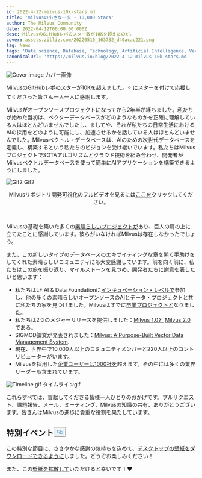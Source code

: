 ```yaml
---
id: 2022-4-12-milvus-10k-stars.md
title: 'milvusの小さな一歩 - 10,000 Stars'
author: The Milvus Community
date: 2022-04-12T00:00:00.000Z
desc: MilvusのGitHubレポのスター数が10Kを超えたのだ。
cover: assets.zilliz.com/20220516_163732_d40acac221.png
tag: News
tags: 'Data science, Database, Technology, Artificial Intelligence, Vector Management'
canonicalUrl: 'https://milvus.io/blog/2022-4-12-milvus-10k-stars.md'
---
```

<p>
  
   <span class="img-wrapper"> <img translate="no" src="https://assets.zilliz.com/20220516_163732_d40acac221.png" alt="Cover image" class="doc-image" id="cover-image" />
   </span> <span class="img-wrapper"> <span>カバー画像</span> </span></p>
<p><a href="https://github.com/milvus-io/milvus">MilvusのGitHubレポの</a>スターが10Kを超えました。⭐️ にスターを付けて応援してくださった皆さん一人一人に感謝します。</p>
<p>Milvusがオープンソースプロジェクトになってから2年半が経ちました。私たちが始めた当初は、ベクターデータベースがどのようなものかを正確に理解している人はほとんどいませんでしたし、ましてや、それが私たちの日常生活におけるAIの採用をどのように可能にし、加速させるかを話している人はほとんどいませんでした。Milvusベクトル・データベースは、AIのための次世代データベースを定義し、構築するという私たちのビジョンを受け継いでいます。私たちはMilvusプロジェクトでSOTAアルゴリズムとクラウド技術を組み合わせ、開発者がMilvusベクトルデータベースを使って簡単にAIアプリケーションを構築できるようにしました。</p>
<p>
  
   <span class="img-wrapper"> <img translate="no" src="https://assets.zilliz.com/Milvus_0_10000_d50a914332.gif" alt="Gif2" class="doc-image" id="gif2" />
   </span> <span class="img-wrapper"> <span>Gif2</span> </span></p>
<div align="center">Milvusリポジトリ開発可視化のフルビデオを見るには<a href="https://www.youtube.com/watch?v=zIAX_oPI2Jk&ab_channel=Milvus-VectorDatabase">ここを</a>クリックしてください。</div>
<p><br/></p>
<p>Milvusの基礎を築いた多くの<a href="https://github.com/milvus-io/milvus">素晴らしいプロジェクトが</a>あり、巨人の肩の上に立てたことに感謝しています。彼らがいなければMilvusは存在しなかったでしょう。</p>
<p>また、この新しいタイプのデータベースのエキサイティングな章を開く手助けをしてくれた素晴らしいコミュニティにも大変感謝しています。前を向く前に、私たちはこの旅を振り返り、マイルストーンを見つめ、開発者たちに謝意を表したいと思います：</p>
<ul>
<li>私たちはLF AI &amp; Data Foundationに<a href="https://lfaidata.foundation/blog/2020/04/02/milvus-joins-lf-ai-as-new-incubation-project/">インキュベーション・レベルで</a>参加し、他の多くの素晴らしいオープンソースのAIとデータ・プロジェクトと共に私たちの家を見つけました。Milvusはすでに<a href="https://lfaidata.foundation/blog/2021/06/23/lf-ai-data-foundation-announces-graduation-of-milvus-project/">卒業プロジェクトと</a>なりました。</li>
<li>私たちは2つのメジャーリリースを提供しました：<a href="https://milvus.io/docs/v1.0.0/announcement.md">Milvus 1.0と</a> <a href="https://milvus.io/docs/v2.0.x/comparison.md">Milvus 2.0</a>である。</li>
<li>SIGMOD論文が発表されました：<a href="https://dl.acm.org/doi/abs/10.1145/3448016.3457550">Milvus: A Purpose-Built Vector Data Management System</a>.</li>
<li>現在、世界中で10,000人以上のコミュニティメンバーと220人以上のコントリビューターがいます。</li>
<li>Milvusを採用した<a href="https://milvus.io/">企業ユーザーは1000社を</a>超えます。その中には多くの業界リーダーも含まれています。</li>
</ul>
<p>
  
   <span class="img-wrapper"> <img translate="no" src="https://assets.zilliz.com/Milvus_10000_star_timeline_3sec_de1a7c906a.gif" alt="Timeline gif" class="doc-image" id="timeline-gif" />
   </span> <span class="img-wrapper"> <span>タイムラインgif</span> </span></p>
<p>これらすべては、貢献してくださる皆様一人ひとりのおかげです。プルリクエスト、課題報告、メール、ミーティング、Milvusの知識の共有、ありがとうございます。皆さんはMilvusの進歩に貴重な役割を果たしています。</p>
<h2 id="Special-event" class="common-anchor-header">特別イベント<button data-href="#Special-event" class="anchor-icon" translate="no">
      <svg translate="no"
        aria-hidden="true"
        focusable="false"
        height="20"
        version="1.1"
        viewBox="0 0 16 16"
        width="16"
      >
        <path
          fill="#0092E4"
          fill-rule="evenodd"
          d="M4 9h1v1H4c-1.5 0-3-1.69-3-3.5S2.55 3 4 3h4c1.45 0 3 1.69 3 3.5 0 1.41-.91 2.72-2 3.25V8.59c.58-.45 1-1.27 1-2.09C10 5.22 8.98 4 8 4H4c-.98 0-2 1.22-2 2.5S3 9 4 9zm9-3h-1v1h1c1 0 2 1.22 2 2.5S13.98 12 13 12H9c-.98 0-2-1.22-2-2.5 0-.83.42-1.64 1-2.09V6.25c-1.09.53-2 1.84-2 3.25C6 11.31 7.55 13 9 13h4c1.45 0 3-1.69 3-3.5S14.5 6 13 6z"
        ></path>
      </svg>
    </button></h2><p>この特別な節目に、ささやかな感謝の気持ちを込めて、<a href="https://assets.zilliz.com/10_K_stars_2b2e0e0b36.png">デスクトップの壁紙をダウンロードできるように</a>しました。どうぞお楽しみください！</p>
<p>また、この<a href="https://twitter.com/milvusio">壁紙を拡散して</a>いただけると幸いです！❤️</p>
